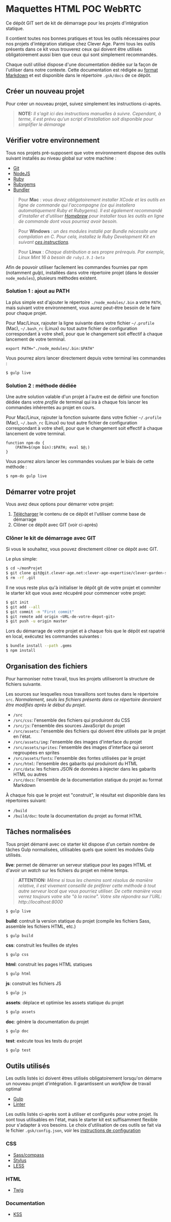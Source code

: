 
Maquettes HTML POC WebRTC
===============================================================================

Ce dépôt GIT sert de kit de démarrage pour les projets d'intégration statique.

Il contient toutes nos bonnes pratiques et tous les outils nécessaires pour
nos projets d'intégration statique chez Clever Age. Parmi tous les outils
présents dans ce kit vous trouverez ceux qui doivent être utilisés
obligatoirement aussi bien que ceux qui sont simplement recommandés.

Chaque outil utilisé dispose d'une documentation dédiée sur la façon de
l'utiliser dans notre contexte. Cette documentation est rédigée au [format
Markdown](https://daringfireball.net/projects/markdown/syntax) et est disponible dans le répertoire `.gsk/docs` de ce dépôt.


Créer un nouveau projet
-------------------------------------------------------------------------------
Pour créer un nouveau projet, suivez simplement les instructions ci-après.

> __NOTE:__ _Il s'agit ici des instructions manuelles à suivre. Cependant, à terme,
  il est prévu qu'un script d'installation soit disponible pour simplifier le démarage_

## Vérifier votre environnement
Tous nos projets pré-supposent que votre environnement dispose des outils
suivant installés au niveau global sur votre machine :

* [Git](http://git-scm.com/)
* [NodeJS](http://nodejs.org/)
* [Ruby](https://www.ruby-lang.org/fr/)
* [Rubygems](http://rubygems.org/)
* [Bundler](http://bundler.io/)

> Pour **Mac** : _vous devez obligatoirement installer XCode et les outils en
  ligne de commande qui l'accompagne (ce qui installera automatiquement Ruby et
  Rubygems). Il est également recommandé d'installer et d'utiliser
  [Homebrew](http://brew.sh/) pour installer tous les outils en ligne de
  commande dont vous pourriez avoir besoin._

> Pour **Windows** : _un des modules installé par Bundle nécessite une
  compilation en C. Pour cela, installez le Ruby Development Kit en suivant
  [ces instructions](https://github.com/oneclick/rubyinstaller/wiki/Development-Kit)._

> Pour **Linux** : _Chaque distribution a ses propre prérequis. Par exemple,
  Linux Mint 16 à besoin de `ruby1.9.1-beta`_

Afin de pouvoir utiliser facilement les commandes fournies par npm (notamment _gulp_), installées
dans votre répertoire projet (dans le dossier `node_modules`), plusieurs méthodes existent.

### Solution 1 : ajout au PATH

La plus simple est d'ajouter le répertoire `./node_modules/.bin` a votre `PATH`, mais suivant votre environnement, vous aurez peut-être besoin de le faire pour chaque projet.

Pour Mac/Linux, rajouter la ligne suivante dans votre fichier `~/.profile`
(Mac), `~/.bash_rc` (Linux) ou tout autre fichier de configuration
correspondant à votre shell, pour que le changement soit effectif à chaque
lancement de votre terminal.

```
export PATH="./node_modules/.bin:$PATH"
```

Vous pourrez alors lancer directement depuis votre terminal les commandes :

```
$ gulp live
```

### Solution 2 : méthode dédiée

Une autre solution valable d'un projet à l'autre est de définir une fonction dédiée dans votre _profile_ de terminal qui ira à chaque fois lancer les commandes inhérentes au projet en cours.

Pour Mac/Linux, rajouter la fonction suivante dans votre fichier `~/.profile`
(Mac), `~/.bash_rc` (Linux) ou tout autre fichier de configuration
correspondant à votre shell, pour que le changement soit effectif à chaque
lancement de votre terminal.

```
function npm-do {
	(PATH=$(npm bin):$PATH; eval $@;)
}
```

Vous pourrez alors lancer les commandes voulues par le biais de cette méthode :

```
$ npm-do gulp live
```



## Démarrer votre projet
Vous avez deux options pour démarrer votre projet:

1. [Télécharger](https://git.clever-age.net/clever-age-expertise/clever-garden-starter-kit/repository/archive.zip?ref=master) le contenu de ce dépôt et l'utiliser comme base de démarrage
2. Clôner ce dépôt avec GIT (voir ci-après)

### Clôner le kit de démarrage avec GIT
Si vous le souhaitez, vous pouvez directement clôner ce dépôt avec GIT.

Le plus simple:

```bash
$ cd ~/monProjet
$ git clone git@git.clever-age.net:clever-age-expertise/clever-garden-starter-kit.git .
$ rm -rf .git
```

Il ne vous reste plus qu'à initialiser le dépôt git de votre projet et commiter
le starter kit que vous avez récupéré pour commencer votre projet:

```bash
$ git init
$ git add --all
$ git commit -m "First commit"
$ git remote add origin <URL-de-votre-depot-git>
$ git push -u origin master
```

Lors du démarrage de votre projet et à chaque fois que le dépôt est rapatrié en
local, exécutez les commandes suivantes :

```bash
$ bundle install --path .gems
$ npm install
```

## Organisation des fichiers
Pour harmoniser notre travail, tous les projets utiliseront la structure de
fichiers suivante.

Les sources sur lesquelles nous travaillons sont toutes dans le répertoire
`src`. _Normalement, seuls les fichiers présents dans ce répertoire devraient
être modifiés après le début du projet_.

* `/src`
* `/src/css`: l'ensemble des fichiers qui produiront du CSS
* `/src/js`: l'ensemble des sources JavaScript du projet
* `/src/assets`: l'ensemble des fichiers qui doivent être utilisés par le projet en l'état.
* `/src/assets/img`: l'ensemble des images d'interface du projet
* `/src/assets/sprites`: l'ensemble des images d'interface qui seront regroupées en sprites
* `/src/assets/fonts`: l'ensemble des fontes utilisées par le projet
* `/src/html`: l'ensemble des gabarits qui produiront du HTML
* `/src/data`: les fichiers JSON de données à injecter dans les gabarits HTML ou autres
* `/src/docs`: l'ensemble de la documentation statique du projet au format Markdown

À chaque fois que le projet est "construit", le résultat est disponible dans
les répertoires suivant:

* `/build`
* `/build/doc`: toute la documentation du projet au format HTML


Tâches normalisées
-------------------------------------------------------------------------------

Tous projet démarré avec ce starter kit dispose d'un certain nombre de tâches
Gulp normalisées, utilisables quels que soient les modules Gulp utilisés.

**live**: permet de démarrer un serveur statique pour les pages HTML et d'avoir
un _watch_ sur les fichiers du projet en même temps.

> **ATTENTION:** _Même si tous les chemins sont résolus de manière relative, il
  est vivement conseillé de préférer cette méthode à tout autre serveur local
  que vous pourriez utiliser. De cette manière vous verrez toujours votre site
  "à la racine". Votre site répondra sur l'URL: http://localhost:8000_

```bash
$ gulp live
```

**build**: contruit la version statique du projet (compile les fichiers Sass,
assemble les fichiers HTML, etc.)

```bash
$ gulp build
```

**css**: construit les feuilles de styles

```bash
$ gulp css
```

**html**: construit les pages HTML statiques

```bash
$ gulp html
```

**js**: construit les fichiers JS

```bash
$ gulp js
```

**assets**: déplace et optimise les assets statique du projet

```bash
$ gulp assets
```

**doc**: génère la documentation du projet

```bash
$ gulp doc
```

**test**: exécute tous les tests du projet

```bash
$ gulp test
```

Outils utilisés
-------------------------------------------------------------------------------
Les outils listés ici doivent êtres utilisés obligatoirement lorsqu'on démarre
un nouveau projet d'intégration. Il garantissent un _workflow_ de travail optimal

* [Gulp](.gsk/docs/gulp.md)
* [Linter](.gsk/docs/linter.md)

Les outils listés ci-après sont à utiliser et configurés pour votre projet.
Ils sont tous utilisables en l'état, mais le starter kit est suffisamment flexible
pour s'adapter à vos besoins. Le choix d'utilisation de ces outils se fait via
le fichier `.gsk/config.json`, voir les [instructions de configuration](.gsk/readme.md)

### CSS
* [Sass/compass](.gsk/docs/css/sass.md)
* [Stylus](.gsk/docs/css/stylus.md)
* [LESS](.gsk/docs/less.md)

### HTML
* [Twig](.gsk/docs/HTML/twig.md)

### Documentation
* [KSS](.gsk/docs/kss.md)
